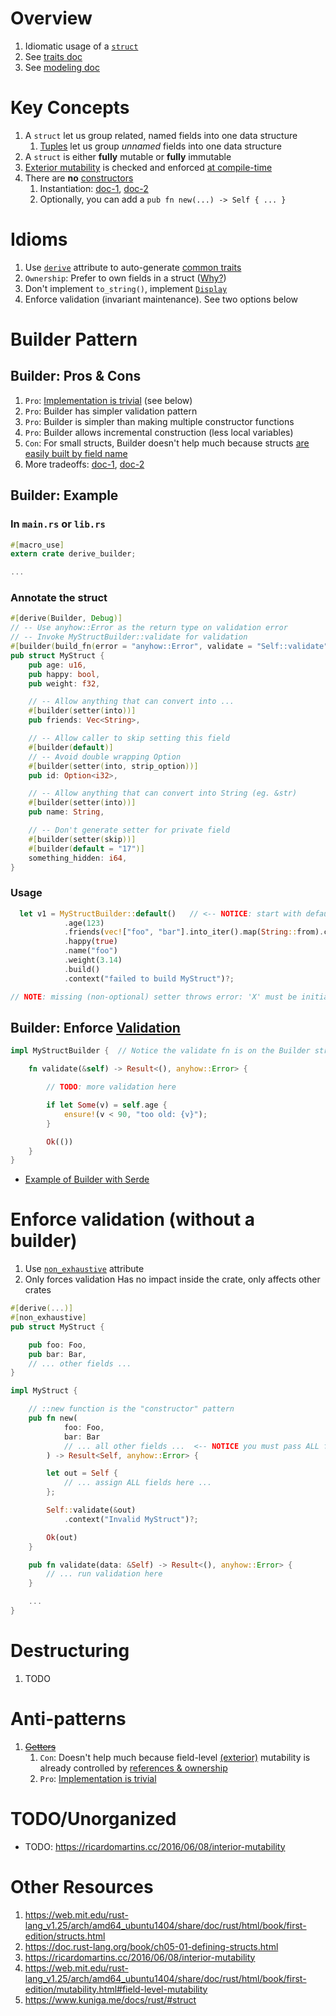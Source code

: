 # Overview

1. Idiomatic usage of a [`struct`](https://doc.rust-lang.org/book/ch05-01-defining-structs.html)
1. See [traits doc](./traits.md)
1. See [modeling doc](./modeling.md)

# Key Concepts

1. A `struct` let us group related, named fields into one data structure
    1. [Tuples](https://doc.rust-lang.org/rust-by-example/primitives/tuples.html) let us group *unnamed* fields into one data structure
1. A `struct` is either **fully** mutable or **fully** immutable
1. [Exterior mutability](https://doc.rust-lang.org/rust-by-example/scope/borrow/mut.html) is checked and enforced [at compile-time](https://doc.rust-lang.org/std/keyword.mut.html)
1. There are **no** [constructors](https://en.wikipedia.org/wiki/Constructor_(object-oriented_programming))
    1. Instantiation: [doc-1](https://doc.rust-lang.org/std/keyword.struct.html#instantiation), [doc-2](https://doc.rust-lang.org/nomicon/constructors.html)
    1. Optionally, you can add a `pub fn new(...) -> Self { ... }`

# Idioms

1. Use [`derive`](./traits.derive.md) attribute to auto-generate [common traits](./traits.derive.md)
1. `Ownership`: Prefer to own fields in a struct ([Why?](https://www.lurklurk.org/effective-rust/lifetimes.html#lifetimes-in-data-structures))
1. Don't implement `to_string()`, implement [`Display`](https://doc.rust-lang.org/std/fmt/trait.Display.html)
1. Enforce validation (invariant maintenance). See two options below

# Builder Pattern

## Builder: Pros & Cons

1. `Pro`: [Implementation is trivial](https://docs.rs/derive_builder/latest/derive_builder/) (see below)
1. `Pro`: Builder has simpler validation pattern
1. `Pro`: Builder is simpler than making multiple constructor functions
1. `Pro`: Builder allows incremental construction (less local variables)
1. `Con`: For small structs, Builder doesn't help much because structs [are easily built by field name](https://doc.rust-lang.org/book/ch05-01-defining-structs.html#using-the-field-init-shorthand)
1. More tradeoffs: [doc-1](https://rust-unofficial.github.io/patterns/patterns/creational/builder.html), [doc-2](https://www.lurklurk.org/effective-rust/builders.html)

## Builder: Example

### In `main.rs` or `lib.rs`

```rust
#[macro_use]
extern crate derive_builder;

...
```

### Annotate the struct

```rust
#[derive(Builder, Debug)]
// -- Use anyhow::Error as the return type on validation error
// -- Invoke MyStructBuilder::validate for validation
#[builder(build_fn(error = "anyhow::Error", validate = "Self::validate"))]
pub struct MyStruct {
    pub age: u16,
    pub happy: bool,
    pub weight: f32,

    // -- Allow anything that can convert into ...
    #[builder(setter(into))]
    pub friends: Vec<String>,

    // -- Allow caller to skip setting this field
    #[builder(default)]
    // -- Avoid double wrapping Option
    #[builder(setter(into, strip_option))]
    pub id: Option<i32>,

    // -- Allow anything that can convert into String (eg. &str)
    #[builder(setter(into))]
    pub name: String,

    // -- Don't generate setter for private field
    #[builder(setter(skip))]
    #[builder(default = "17")]
    something_hidden: i64,
}
```

### Usage

```rust
  let v1 = MyStructBuilder::default()   // <-- NOTICE: start with default on builder
            .age(123)
            .friends(vec!["foo", "bar"].into_iter().map(String::from).collect_vec())
            .happy(true)
            .name("foo")
            .weight(3.14)
            .build()
            .context("failed to build MyStruct")?;

// NOTE: missing (non-optional) setter throws error: 'X' must be initialized            
```

## Builder: Enforce [Validation](https://docs.rs/derive_builder/latest/derive_builder/#pre-build-validation)

```rust
impl MyStructBuilder {  // Notice the validate fn is on the Builder struct

    fn validate(&self) -> Result<(), anyhow::Error> {

        // TODO: more validation here

        if let Some(v) = self.age {
            ensure!(v < 90, "too old: {v}");
        }

        Ok(())
    }
}
```

- [Example of Builder with Serde](./json.md)


# Enforce validation (without a builder)

1. Use [`non_exhaustive`](https://doc.rust-lang.org/reference/attributes/type_system.html) attribute
1. Only forces validation Has no impact inside the crate, only affects other crates

```rust
#[derive(...)]
#[non_exhaustive]
pub struct MyStruct {

    pub foo: Foo,
    pub bar: Bar,
    // ... other fields ...
}

impl MyStruct {

    // ::new function is the "constructor" pattern
    pub fn new(
            foo: Foo,
            bar: Bar
            // ... all other fields ...  <-- NOTICE you must pass ALL fields
        ) -> Result<Self, anyhow::Error> {

        let out = Self {
            // ... assign ALL fields here ...
        };

        Self::validate(&out)
            .context("Invalid MyStruct")?;

        Ok(out)
    }

    pub fn validate(data: &Self) -> Result<(), anyhow::Error> {
        // ... run validation here
    }

    ...
}    
```

# Destructuring

1. TODO

# Anti-patterns

1. ~~[Getters](https://codehs.gitbooks.io/apjava/content/Classes-And-Object-Oriented-Programming/getter-and-setter-methods.html)~~
    1. `Con`: Doesn't help much because field-level [(exterior)](https://web.mit.edu/rust-lang_v1.25/arch/amd64_ubuntu1404/share/doc/rust/html/book/first-edition/mutability.html#interior-vs-exterior-mutability) mutability is already controlled by [references & ownership](https://web.mit.edu/rust-lang_v1.25/arch/amd64_ubuntu1404/share/doc/rust/html/book/first-edition/mutability.html#field-level-mutability)
    1. `Pro`: [Implementation is trivial](https://docs.rs/derive-getters/0.2.0/derive_getters/)

# TODO/Unorganized

- TODO: https://ricardomartins.cc/2016/06/08/interior-mutability

# Other Resources

1. https://web.mit.edu/rust-lang_v1.25/arch/amd64_ubuntu1404/share/doc/rust/html/book/first-edition/structs.html
1. https://doc.rust-lang.org/book/ch05-01-defining-structs.html
1. https://ricardomartins.cc/2016/06/08/interior-mutability
1. https://web.mit.edu/rust-lang_v1.25/arch/amd64_ubuntu1404/share/doc/rust/html/book/first-edition/mutability.html#field-level-mutability
1. https://www.kuniga.me/docs/rust/#struct
